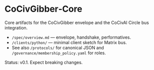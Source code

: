 <!-- status: stub; target: 150+ words -->
<!-- status: stub; target: 150+ words -->
# CoCivGibber‑Core

Core artifacts for the CoCivGibber envelope and the CoCivAI Circle bus integration.

- `/spec/overview.md` — envelope, handshake, performatives.  
- `/clients/python/` — minimal client sketch for Matrix bus.  
- See also `/protocols/` for canonical JSON and `/governance/membership_policy.yaml` for roles.

Status: v0.1.  Expect breaking changes.


